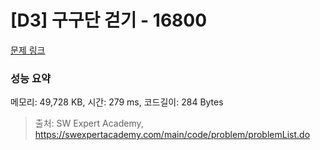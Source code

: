 # [D3] 구구단 걷기 - 16800 

[문제 링크](https://swexpertacademy.com/main/code/problem/problemDetail.do?contestProbId=AYaf9W8afyMDFAQ9) 

### 성능 요약

메모리: 49,728 KB, 시간: 279 ms, 코드길이: 284 Bytes



> 출처: SW Expert Academy, https://swexpertacademy.com/main/code/problem/problemList.do